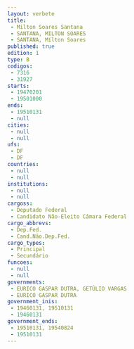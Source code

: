 ```yaml
---
layout: verbete
title:
 - Milton Soares Santana
 - SANTANA, MILTON SOARES
 - SANTANA, Mílton Soares
published: true
edition: 1  
type: B
codigos: 
 - 7316
 - 31927
starts: 
 - 19470201
 - 19501000
ends: 
 - 19510131
 - null 
cities: 
 - null 
 - null 
ufs: 
 - DF
 - DF
countries: 
 - null 
 - null 
institutions: 
 - null 
 - null 
cargoss: 
 - Deputado Federal
 - Candidato Não-Eleito Câmara Federal
cargo_abbrevs: 
 - Dep.Fed.
 - Cand.Não.Dep.Fed.
cargo_types: 
 - Principal
 - Secundário
funcoes: 
 - null 
 - null 
governments: 
 - EURICO GASPAR DUTRA, GETÚLIO VARGAS
 - EURICO GASPAR DUTRA
government_inis: 
 - 19460131, 19510131
 - 19460131
government_ends: 
 - 19510131, 19540824
 - 19510131
---
```


